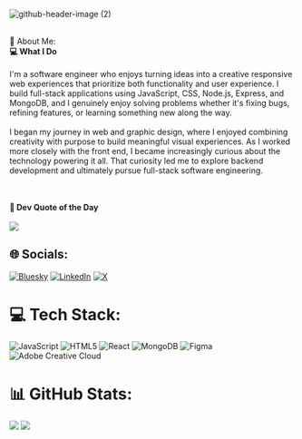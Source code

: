 ![github-header-image (2)](https://github.com/user-attachments/assets/7defe087-5588-4b68-83cc-180451098fe8)


<br>
💫 About Me: 
<br>
<strong> 💻 What I Do </strong>
<br><br>
I'm a software engineer who enjoys turning ideas into a creative responsive web experiences that prioritize both functionality and user experience. I build full-stack applications using JavaScript, CSS, Node.js, Express, and MongoDB, and I genuinely enjoy solving problems whether it's fixing bugs, refining features, or learning something new along the way.
<br> <br>
I began my journey in web and graphic design, where I enjoyed combining creativity with purpose to build meaningful visual experiences.
As I worked more closely with the front end, I became increasingly curious about the technology powering it all. That curiosity led me to explore backend development and ultimately pursue full-stack software engineering.

<br><br> <strong> 🌱 Dev Quote of the Day </strong>  <br><br>
![](https://quotes-github-readme.vercel.app/api?type=horizontal&theme=tokyonight)


## 🌐 Socials:
[![Bluesky](https://img.shields.io/badge/bluesky-0285FF?style=for-the-badge&logo=bluesky&logoColor=%23FFFFFF)](https://bsky.app/profile/mariesmith7.bsky.social) [![LinkedIn](https://img.shields.io/badge/LinkedIn-%230077B5.svg?logo=linkedin&logoColor=white)](https://linkedin.com/in/https://www.linkedin.com/in/mariesmith7/) [![X](https://img.shields.io/badge/X-black.svg?logo=X&logoColor=white)](https://x.com/https://x.com/mariecarmel77) 

# 💻 Tech Stack:
![JavaScript](https://img.shields.io/badge/javascript-%23323330.svg?style=flat-square&logo=javascript&logoColor=%23F7DF1E) ![HTML5](https://img.shields.io/badge/html5-%23E34F26.svg?style=flat-square&logo=html5&logoColor=white) ![React](https://img.shields.io/badge/react-%2320232a.svg?style=flat-square&logo=react&logoColor=%2361DAFB) ![MongoDB](https://img.shields.io/badge/MongoDB-%234ea94b.svg?style=flat-square&logo=mongodb&logoColor=white) ![Figma](https://img.shields.io/badge/figma-%23F24E1E.svg?style=flat-square&logo=figma&logoColor=white) ![Adobe Creative Cloud](https://img.shields.io/badge/Adobe%20Creative%20Cloud-DA1F26.svg?style=flat-square&logo=Adobe%20Creative%20Cloud&logoColor=white)

# 📊 GitHub Stats:

![](https://nirzak-streak-stats.vercel.app/?user=mariesmith7&theme=shadow_blue&hide_border=true) 
![](https://github-readme-stats.vercel.app/api/top-langs/?username=mariesmith7&theme=shadow_blue&hide_border=true&include_all_commits=false&count_private=true&layout=compact)


<!--### 🔝 Top Contributed Repo
![](https://github-contributor-stats.vercel.app/api?username=mariesmith7&limit=5&theme=tokyonight&combine_all_yearly_contributions=true) -->

<!-- Proudly created with GPRM ( https://gprm.itsvg.in ) -->
